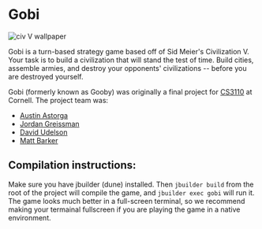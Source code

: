 # Gobi

![civ V wallpaper](https://images.duckduckgo.com/iu/?u=http%3A%2F%2Fbestgamewallpapers.com%2Ffiles%2Fcivilization-v%2Fciv-5_wide.jpg)

Gobi is a turn-based strategy game based off of Sid Meier's Civilization V. Your
task is to build a civilization that will stand the test of time. Build cities,
assemble armies, and destroy your opponents' civilizations -- before you are
destroyed yourself.

Gobi (formerly known as Gooby) was originally a final project for
[CS3110](https://www.cs.cornell.edu/Courses/cs3110/2016fa/) at Cornell. The
project team was:

 * [Austin Astorga](https://github.com/AAAstorga)
 * [Jordan Greissman](https://github.com/JordanGreissman)
 * [David Udelson](https://github.com/dudelson)
 * [Matt Barker](https://github.com/mattbarker016)

## Compilation instructions:

Make sure you have jbuilder (dune) installed. Then `jbuilder build`
from the root of the project will compile the game, and `jbuilder exec gobi`
will run it. The game looks much better in a full-screen terminal, so we
recommend making your termainal fullscreen if you are playing the game in a
native environment.
